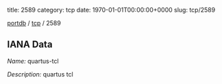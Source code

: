 title: 2589
category: tcp
date: 1970-01-01T00:00:00+0000
slug: tcp/2589

[portdb](/) / [tcp](/category/tcp.html) / 2589


## IANA Data

_Name:_ quartus-tcl

_Description:_ quartus tcl

